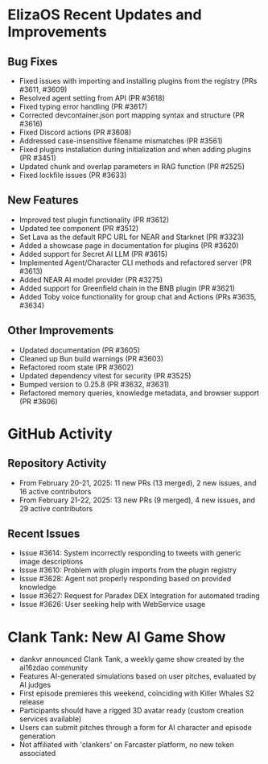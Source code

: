 # ElizaOS Recent Updates and Improvements

## Bug Fixes
- Fixed issues with importing and installing plugins from the registry (PRs #3611, #3609)
- Resolved agent setting from API (PR #3618)
- Fixed typing error handling (PR #3617)
- Corrected devcontainer.json port mapping syntax and structure (PR #3616)
- Fixed Discord actions (PR #3608)
- Addressed case-insensitive filename mismatches (PR #3561)
- Fixed plugins installation during initialization and when adding plugins (PR #3451)
- Updated chunk and overlap parameters in RAG function (PR #2525)
- Fixed lockfile issues (PR #3633)

## New Features
- Improved test plugin functionality (PR #3612)
- Updated tee component (PR #3512)
- Set Lava as the default RPC URL for NEAR and Starknet (PR #3323)
- Added a showcase page in documentation for plugins (PR #3620)
- Added support for Secret AI LLM (PR #3615)
- Implemented Agent/Character CLI methods and refactored server (PR #3613)
- Added NEAR AI model provider (PR #3275)
- Added support for Greenfield chain in the BNB plugin (PR #3621)
- Added Toby voice functionality for group chat and Actions (PRs #3635, #3634)

## Other Improvements
- Updated documentation (PR #3605)
- Cleaned up Bun build warnings (PR #3603)
- Refactored room state (PR #3602)
- Updated dependency vitest for security (PR #3525)
- Bumped version to 0.25.8 (PR #3632, #3631)
- Refactored memory queries, knowledge metadata, and browser support (PR #3606)

# GitHub Activity

## Repository Activity
- From February 20-21, 2025: 11 new PRs (13 merged), 2 new issues, and 16 active contributors
- From February 21-22, 2025: 13 new PRs (9 merged), 4 new issues, and 29 active contributors

## Recent Issues
- Issue #3614: System incorrectly responding to tweets with generic image descriptions
- Issue #3610: Problem with plugin imports from the plugin registry
- Issue #3628: Agent not properly responding based on provided knowledge
- Issue #3627: Request for Paradex DEX Integration for automated trading
- Issue #3626: User seeking help with WebService usage

# Clank Tank: New AI Game Show

- dankvr announced Clank Tank, a weekly game show created by the ai16zdao community
- Features AI-generated simulations based on user pitches, evaluated by AI judges
- First episode premieres this weekend, coinciding with Killer Whales S2 release
- Participants should have a rigged 3D avatar ready (custom creation services available)
- Users can submit pitches through a form for AI character and episode generation
- Not affiliated with 'clankers' on Farcaster platform, no new token associated